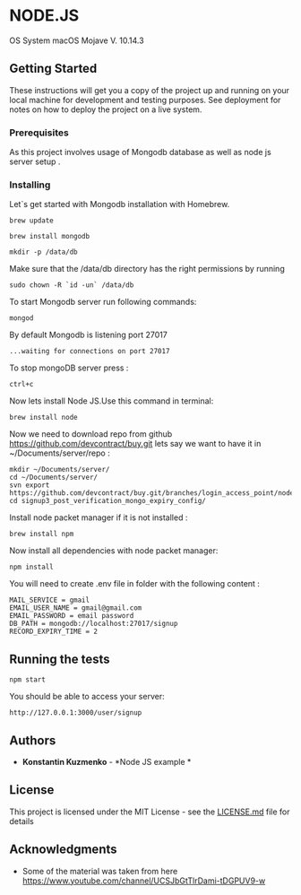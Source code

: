 # NODE.JS


OS System macOS Mojave V. 10.14.3

## Getting Started

These instructions will get you a copy of the project up and running on your local machine for development and testing purposes. See deployment for notes on how to deploy the project on a live system.

### Prerequisites

As this project involves usage of Mongodb database as well as node js server setup .

### Installing

Let`s get started with Mongodb installation with Homebrew.

```
brew update 

brew install mongodb

mkdir -p /data/db
```

Make sure that the /data/db directory has the right permissions by running

```
sudo chown -R `id -un` /data/db
```

To start Mongodb server run following commands:

```
mongod
```


By default Mongodb is listening port 27017 

```
...waiting for connections on port 27017
```

To stop mongoDB server press :

```
ctrl+c
```


Now lets install Node JS.Use this command in terminal:

```
brew install node
```

Now we need to download repo from github https://github.com/devcontract/buy.git lets say we want to have it in ~/Documents/server/repo :

```
mkdir ~/Documents/server/
cd ~/Documents/server/
svn export https://github.com/devcontract/buy.git/branches/login_access_point/node_lessons/signup3_post_verification_mongo_expiry_config/ 
cd signup3_post_verification_mongo_expiry_config/
```

Install node packet manager if it is not installed :

```
brew install npm

```

Now install all dependencies with node packet manager:

```
npm install
```

You will need to create .env file in folder with the following content :

```
MAIL_SERVICE = gmail
EMAIL_USER_NAME = gmail@gmail.com
EMAIL_PASSWORD = email password
DB_PATH = mongodb://localhost:27017/signup
RECORD_EXPIRY_TIME = 2
```

## Running the tests


```
npm start
```

You should be able to access your server:

```
http://127.0.0.1:3000/user/signup
```

## Authors

* **Konstantin Kuzmenko** - *Node JS example * 

## License

This project is licensed under the MIT License - see the [LICENSE.md](LICENSE.md) file for details

## Acknowledgments

* Some of the material was taken from here https://www.youtube.com/channel/UCSJbGtTlrDami-tDGPUV9-w 
